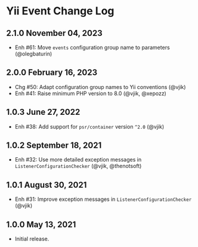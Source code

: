 # Yii Event Change Log

## 2.1.0 November 04, 2023

- Enh #61: Move `events` configuration group name to parameters (@olegbaturin)

## 2.0.0 February 16, 2023

- Chg #50: Adapt configuration group names to Yii conventions (@vjik)
- Enh #41: Raise minimum PHP version to 8.0 (@vjik, @xepozz)

## 1.0.3 June 27, 2022

- Enh #38: Add support for `psr/container` version `^2.0` (@vjik)

## 1.0.2 September 18, 2021

- Enh #32: Use more detailed exception messages in `ListenerConfigurationChecker` (@vjik, @thenotsoft)

## 1.0.1 August 30, 2021

- Enh #31: Improve exception messages in `ListenerConfigurationChecker` (@vjik)

## 1.0.0 May 13, 2021

- Initial release.
